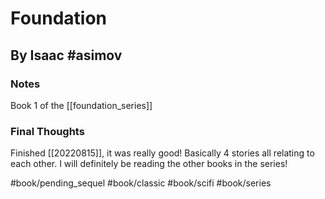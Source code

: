# Foundation
## By Isaac #asimov 
### Notes
Book 1 of the [[foundation_series]]

### Final Thoughts
Finished [[20220815]], it was really good! Basically 4 stories all relating to each other. I will definitely be reading the other books in the series! 

#book/pending_sequel 
#book/classic #book/scifi #book/series